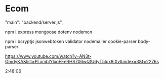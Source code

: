 # Ecom

"main": "backend/server.js",

npm i express mongoose dotenv nodemon

npm i bcryptjs jsonwebtoken validator nodemailer cookie-parser body-parser

https://www.youtube.com/watch?v=AN3t-OmdyKA&list=PLxmbIYlxoEEeRHS706wQtU6yT5lox8IXv&index=3&t=2276s



2:48:06





